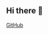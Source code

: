 ## Hi there 👋
[GitHub](https://github.com/CZR312/proyectosdeelectronica/blob/main/(DIMMER)%20o%20Regulador%20de%20AC%20con%20TRIAC.md)
<!--
**CZR312/CZR312** is a ✨ _special_ ✨ repository because its `README.md` (this file) appears on your GitHub profile.

Here are some ideas to get you started:

- 🔭 I’m currently working on ...
- 🌱 I’m currently learning ...
- 👯 I’m looking to collaborate on ...
- 🤔 I’m looking for help with ...
- 💬 Ask me about ...
- 📫 How to reach me: ...
- 😄 Pronouns: ...
- ⚡ Fun fact: ...
-->
